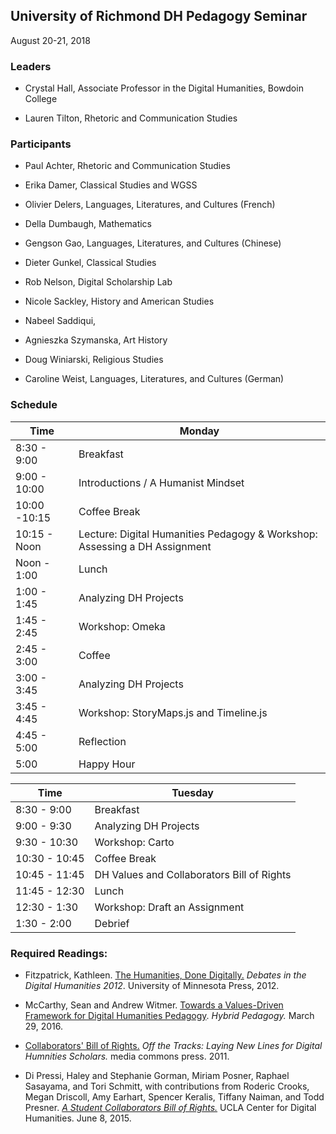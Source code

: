 
## University of Richmond DH Pedagogy Seminar

August 20-21, 2018

### **Leaders**

- Crystal Hall, Associate Professor in the Digital Humanities, Bowdoin
College

- Lauren Tilton, Rhetoric and Communication Studies

### **Participants**

-   Paul Achter, Rhetoric and Communication Studies

-   Erika Damer, Classical Studies and WGSS

-   Olivier Delers, Languages, Literatures, and Cultures (French)

-   Della Dumbaugh, Mathematics

-   Gengson Gao, Languages, Literatures, and Cultures (Chinese)

-   Dieter Gunkel, Classical Studies

-   Rob Nelson, Digital Scholarship Lab

-   Nicole Sackley, History and American Studies

-   Nabeel Saddiqui,

-   Agnieszka Szymanska, Art History

-   Doug Winiarski, Religious Studies

-   Caroline Weist, Languages, Literatures, and Cultures (German)

### Schedule

Time | Monday
 --- | --- 
  8:30 - 9:00    | Breakfast
  9:00 - 10:00   | Introductions / A Humanist Mindset
  10:00 -10:15   | Coffee Break
  10:15 - Noon   | Lecture: Digital Humanities Pedagogy & Workshop: Assessing a DH Assignment
  Noon - 1:00    | Lunch
  1:00 - 1:45    | Analyzing DH Projects
  1:45 - 2:45    | Workshop: Omeka
  2:45 - 3:00    | Coffee
  3:00 - 3:45    | Analyzing DH Projects
  3:45 - 4:45    | Workshop: StoryMaps.js and Timeline.js
  4:45 - 5:00    | Reflection
  5:00           | Happy Hour


Time | Tuesday
 --- | --- 
  8:30 - 9:00    | Breakfast
  9:00 - 9:30    |  Analyzing DH Projects
  9:30 - 10:30   | Workshop: Carto
  10:30 - 10:45  |  Coffee Break
  10:45 - 11:45  |  DH Values and Collaborators Bill of Rights
  11:45 - 12:30  |  Lunch
  12:30 - 1:30   |  Workshop: Draft an Assignment
  1:30 - 2:00    |  Debrief

### **Required Readings:**

-   Fitzpatrick, Kathleen. [The Humanities, Done Digitally.](http://dhdebates.gc.cuny.edu/debates/text/30) *Debates in the Digital Humanities* *2012*. University of Minnesota Press, 2012.

-   McCarthy, Sean and Andrew Witmer. [Towards a Values-Driven Framework for Digital Humanities Pedagogy](https://hybridpedagogy.org/values-driven-framework-digital-humanities-pedagogy/). *Hybrid Pedagogy.* March 29, 2016.

-  [Collaborators' Bill of Rights.](http://mcpress.media-commons.org/offthetracks/part-one-models-for-collaboration-career-paths-acquiring-institutional-support-and-transformation-in-the-field/a-collaboration/collaborators%E2%80%99-bill-of-rights/) *Off the Tracks: Laying New Lines for Digital Humnities Scholars.* media commons press. 2011.

-   Di Pressi, Haley and Stephanie Gorman, Miriam Posner, Raphael Sasayama, and Tori Schmitt, 
with contributions from Roderic  Crooks, Megan Driscoll, Amy Earhart, Spencer Keralis, Tiffany Naiman, 
and Todd Presner. [*A Student Collaborators Bill of Rights.*](https://cdh.ucla.edu/news/a-student-collaborators-bill-of-rights/) UCLA Center for Digital Humanities. June 8, 2015.


